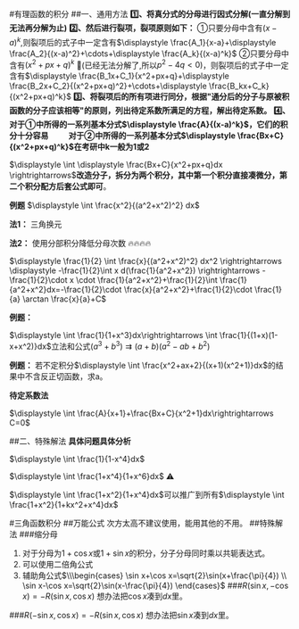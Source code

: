 #有理函数的积分
##一、通用方法
**1️⃣、将真分式的分母进行因式分解(一直分解到无法再分解为止)**
**2️⃣、然后进行裂项，裂项原则如下：**
①只要分母中含有$(x-a)^k$,则裂项后的式子中一定含有$\displaystyle \frac{A_1}{x-a}+\displaystyle \frac{A_2}{(x-a)^2}+\cdots+\displaystyle \frac{A_k}{(x-a)^k}$
②只要分母中含有$(x^2+px+q)^k$ 🚩(已经无法分解了,所以$p^2-4q<0$)，则裂项后的式子中一定含有$\displaystyle \frac{B_1x+C_1}{x^2+px+q}+\displaystyle \frac{B_2x+C_2}{(x^2+px+q)^2}+\cdots+\displaystyle \frac{B_kx+C_k}{(x^2+px+q)^k}$
**3️⃣、将裂项后的所有项进行同分，根据"通分后的分子与原被积函数的分子应该相等"的原则，列出待定系数所满足的方程，解出待定系数。**
**4️⃣、对于①中所得的一系列基本分式$\displaystyle \frac{A}{(x-a)^k}$，它们的积分十分容易
$\qquad$对于②中所得的一系列基本分式$\displaystyle \frac{Bx+C}{(x^2+px+q)^k}$在考研中k一般为1或2**

$\displaystyle \int \displaystyle \frac{Bx+C}{x^2+px+q}dx \rightrightarrows$**改造分子，拆分为两个积分，其中第一个积分直接凑微分，第二个积分配方后套公式即可**。

**例题**
$\displaystyle \int \frac{x^2}{(a^2+x^2)^2} dx$

**法1：** 三角换元

**法2：** 使用分部积分降低分母次数 🔥🔥🔥🔥

$\displaystyle \frac{1}{2} \int \frac{x}{(a^2+x^2)^2} dx^2 \rightrightarrows \displaystyle -\frac{1}{2}\int x d(\frac{1}{a^2+x^2}) \rightrightarrows -\frac{1}{2}\cdot x \cdot \frac{1}{a^2+x^2}+\frac{1}{2}\int \frac{1}{a^2+x^2}dx=-\frac{1}{2}\cdot \frac{x}{a^2+x^2}+\frac{1}{2}\cdot \frac{1}{a} \arctan \frac{x}{a}+C$

**例题：**

$\displaystyle \int \frac{1}{1+x^3}dx\rightrightarrows \int \frac{1}{(1+x)(1-x+x^2)}dx$立法和公式$(a^3+b^3)\rightrightarrows(a+b)(a^2-ab+b^2)$

**例题：**
若不定积分$\displaystyle \int \frac{x^2+ax+2}{(x+1)(x^2+1)}dx$的结果中不含反正切函数，求a。

**待定系数法**

$\displaystyle \int \frac{A}{x+1}+\frac{Bx+C}{x^2+1}dx\rightrightarrows C=0$

##二、特殊解法
**具体问题具体分析**

$\displaystyle \int \frac{1}{1-x^4}dx$

$\displaystyle \int \frac{1+x^4}{1+x^6}dx$ ⚠️

$\displaystyle \int \frac{1+x^2}{1+x^4}dx$可以推广到所有$\displaystyle \int \frac{1+x^2}{1+kx^2+x^4}dx$

#三角函数积分
##万能公式
次方太高不建议使用，能用其他的不用。
##特殊解法
###缩分母
1. 对于分母为$1+\cos x$或$1+\sin x$的积分，分子分母同时乘以共轭表达式。
2. 可以使用二倍角公式
3. 辅助角公式$\\\begin{cases}
\sin x+\cos x=\sqrt{2}\sin(x+\frac{\pi}{4}) \\
   \sin x-\cos x=\sqrt{2}\sin(x-\frac{\pi}{4})
\end{cases}$
###$R(\sin x,-\cos x)=-R(\sin x,\cos x)$
想办法把$\cos x$凑到$dx$里。

###$R(-\sin x,\cos x)=-R(\sin x,\cos x)$
想办法把$\sin x$凑到$dx$里。